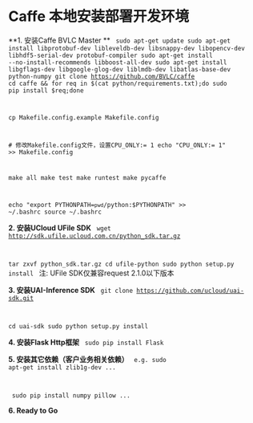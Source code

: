 

# Caffe 本地安装部署开发环境

**1. 安装Caffe BVLC Master **
<code>
sudo apt-get update
sudo apt-get install libprotobuf-dev libleveldb-dev libsnappy-dev libopencv-dev libhdf5-serial-dev protobuf-compiler
sudo apt-get install --no-install-recommends libboost-all-dev
sudo apt-get install libgflags-dev libgoogle-glog-dev liblmdb-dev libatlas-base-dev python-numpy
git clone https://github.com/BVLC/caffe
cd caffe && for req in $(cat python/requirements.txt);do sudo pip install $req;done

cp Makefile.config.example Makefile.config

\# 修改Makefile.config文件，设置CPU_ONLY:= 1
echo "CPU_ONLY:= 1" >> Makefile.config

make all
make test
make runtest
make pycaffe

echo "export PYTHONPATH=`pwd`/python:$PYTHONPATH" >> ~/.bashrc
source ~/.bashrc
</code>

**2. 安装UCloud UFile SDK**
<code>
wget http://sdk.ufile.ucloud.com.cn/python_sdk.tar.gz

tar zxvf python_sdk.tar.gz
cd ufile-python
sudo python setup.py install
</code>
注: UFile SDK仅兼容request 2.1.0以下版本

**3. 安装UAI-Inference SDK**
<code>
git clone https://github.com/ucloud/uai-sdk.git

cd uai-sdk
sudo python setup.py install
</code>

**4. 安装Flask Http框架**
<code>
sudo pip install Flask
</code>

**5. 安装其它依赖（客户业务相关依赖）**
<code>
e.g. sudo apt-get install zlib1g-dev ...

​    sudo pip install numpy pillow ...
</code>

**6. Ready to Go**

